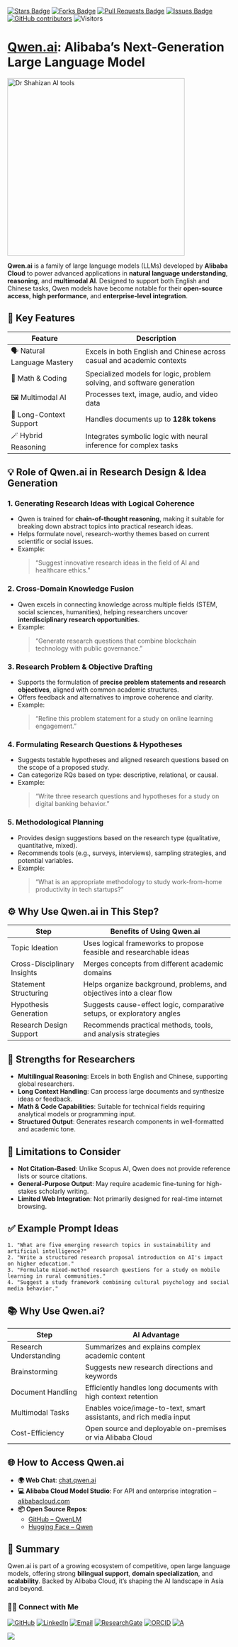 <a href="https://github.com/drshahizan/short-course/stargazers"><img src="https://img.shields.io/github/stars/drshahizan/short-course" alt="Stars Badge"/></a>
<a href="https://github.com/drshahizan/short-course/network/members"><img src="https://img.shields.io/github/forks/drshahizan/short-course" alt="Forks Badge"/></a>
<a href="https://github.com/drshahizan/short-course/pulls"><img src="https://img.shields.io/github/issues-pr/drshahizan/short-course" alt="Pull Requests Badge"/></a>
<a href="https://github.com/drshahizan/short-course"><img src="https://img.shields.io/github/issues/drshahizan/short-course" alt="Issues Badge"/></a>
<a href="https://github.com/drshahizan/short-course/graphs/contributors"><img alt="GitHub contributors" src="https://img.shields.io/github/contributors/drshahizan/short-course?color=2b9348"></a>
![Visitors](https://api.visitorbadge.io/api/visitors?path=https%3A%2F%2Fgithub.com%2Fdrshahizan%2Fshort-course&labelColor=%23d9e3f0&countColor=%23697689&style=flat)

# [Qwen.ai](https://chat.qwen.ai/): Alibaba’s Next-Generation Large Language Model

 <img src="https://miro.medium.com/v2/resize:fit:1074/format:webp/1*BhXY3gN6bG_xSSPHe0mL3w.png" alt="Dr Shahizan AI tools"  height="400">

**Qwen.ai** is a family of large language models (LLMs) developed by **Alibaba Cloud** to power advanced applications in **natural language understanding**, **reasoning**, and **multimodal AI**. Designed to support both English and Chinese tasks, Qwen models have become notable for their **open-source access**, **high performance**, and **enterprise-level integration**.

## 🌟 Key Features

| Feature | Description |
|--------|-------------|
| 🗣️ Natural Language Mastery | Excels in both English and Chinese across casual and academic contexts |
| 🧮 Math & Coding | Specialized models for logic, problem solving, and software generation |
| 🖼️ Multimodal AI | Processes text, image, audio, and video data |
| 🧭 Long-Context Support | Handles documents up to **128k tokens** |
| 🪄 Hybrid Reasoning | Integrates symbolic logic with neural inference for complex tasks |

## 💡 Role of Qwen.ai in Research Design & Idea Generation

### 1. **Generating Research Ideas with Logical Coherence**
- Qwen is trained for **chain-of-thought reasoning**, making it suitable for breaking down abstract topics into practical research ideas.
- Helps formulate novel, research-worthy themes based on current scientific or social issues.
- Example:  
  > “Suggest innovative research ideas in the field of AI and healthcare ethics.”

### 2. **Cross-Domain Knowledge Fusion**
- Qwen excels in connecting knowledge across multiple fields (STEM, social sciences, humanities), helping researchers uncover **interdisciplinary research opportunities**.
- Example:  
  > “Generate research questions that combine blockchain technology with public governance.”

### 3. **Research Problem & Objective Drafting**
- Supports the formulation of **precise problem statements and research objectives**, aligned with common academic structures.
- Offers feedback and alternatives to improve coherence and clarity.
- Example:  
  > “Refine this problem statement for a study on online learning engagement.”

### 4. **Formulating Research Questions & Hypotheses**
- Suggests testable hypotheses and aligned research questions based on the scope of a proposed study.
- Can categorize RQs based on type: descriptive, relational, or causal.
- Example:  
  > “Write three research questions and hypotheses for a study on digital banking behavior.”

### 5. **Methodological Planning**
- Provides design suggestions based on the research type (qualitative, quantitative, mixed).
- Recommends tools (e.g., surveys, interviews), sampling strategies, and potential variables.
- Example:  
  > “What is an appropriate methodology to study work-from-home productivity in tech startups?”

## ⚙️ Why Use Qwen.ai in This Step?

| Step                           | Benefits of Using Qwen.ai                                                 |
|--------------------------------|---------------------------------------------------------------------------|
| Topic Ideation                 | Uses logical frameworks to propose feasible and researchable ideas        |
| Cross-Disciplinary Insights    | Merges concepts from different academic domains                           |
| Statement Structuring          | Helps organize background, problems, and objectives into a clear flow     |
| Hypothesis Generation          | Suggests cause-effect logic, comparative setups, or exploratory angles    |
| Research Design Support        | Recommends practical methods, tools, and analysis strategies              |

## 🚀 Strengths for Researchers

- **Multilingual Reasoning**: Excels in both English and Chinese, supporting global researchers.
- **Long Context Handling**: Can process large documents and synthesize ideas or feedback.
- **Math & Code Capabilities**: Suitable for technical fields requiring analytical models or programming input.
- **Structured Output**: Generates research components in well-formatted and academic tone.

## 📌 Limitations to Consider

- **Not Citation-Based**: Unlike Scopus AI, Qwen does not provide reference lists or source citations.
- **General-Purpose Output**: May require academic fine-tuning for high-stakes scholarly writing.
- **Limited Web Integration**: Not primarily designed for real-time internet browsing.

## ✅ Example Prompt Ideas

```text
1. "What are five emerging research topics in sustainability and artificial intelligence?"
2. "Write a structured research proposal introduction on AI's impact on higher education."
3. "Formulate mixed-method research questions for a study on mobile learning in rural communities."
4. "Suggest a study framework combining cultural psychology and social media behavior."
```

## 📚 Why Use Qwen.ai?

| Step | AI Advantage |
|------|--------------|
| Research Understanding | Summarizes and explains complex academic content |
| Brainstorming | Suggests new research directions and keywords |
| Document Handling | Efficiently handles long documents with high context retention |
| Multimodal Tasks | Enables voice/image-to-text, smart assistants, and rich media input |
| Cost-Efficiency | Open source and deployable on-premises or via Alibaba Cloud |

## 🌐 How to Access Qwen.ai

- **🌍 Web Chat**: [chat.qwen.ai](https://chat.qwen.ai)
- **💻 Alibaba Cloud Model Studio**: For API and enterprise integration – [alibabacloud.com](https://www.alibabacloud.com/help/en/model-studio/what-is-qwen-llm)
- **📦 Open Source Repos**:
  - [GitHub – QwenLM](https://github.com/QwenLM/Qwen)
  - [Hugging Face – Qwen](https://huggingface.co/Qwen)

## 🧭 Summary

Qwen.ai is part of a growing ecosystem of competitive, open large language models, offering strong **bilingual support**, **domain specialization**, and **scalability**. Backed by Alibaba Cloud, it’s shaping the AI landscape in Asia and beyond.

### 🙌🏻 Connect with Me
<p align="left">
    <a href="https://github.com/drshahizan" target="_blank"><img alt="GitHub" src="https://img.shields.io/badge/-@drshahizan-181717?style=flat-square&logo=GitHub&logoColor=white"></a>
    <a href="https://www.linkedin.com/in/drshahizan" target="_blank"><img alt="LinkedIn" src="https://img.shields.io/badge/-drshahizan-blue?style=flat-square&logo=Linkedin&logoColor=white&link=https://www.linkedin.com/in/drshahizan/"></a>
    <a href="mailto:shahizan@utm.my" target="_blank"><img alt="Email" src="https://img.shields.io/badge/-shahizan@utm.my-c14438?style=flat-square&logo=Gmail&logoColor=white&link=mailto:shahizan@utm.my.com"></a>
    <a href="https://www.researchgate.net/profile/Mohd-Othman-28" target="_blank"><img alt="ResearchGate" src="https://img.shields.io/badge/-ResearchGate-00CCBB?style=flat-square&logo=ResearchGate&logoColor=white"></a>
    <a href="https://orcid.org/0000-0003-4261-1873" target="_blank"><img alt="ORCID" src="https://img.shields.io/badge/-ORCID-A6CE39?style=flat-square&logo=ORCID&logoColor=white"></a> 
 <a href="https://visitorbadge.io/status?path=https%3A%2F%2Fgithub.com%2Fdrshahizan" target="_blank"><img alt="A" src="https://api.visitorbadge.io/api/visitors?path=https%3A%2F%2Fgithub.com%2Fdrshahizan&labelColor=%23697689&countColor=%23555555&style=plastic"></a>
 
![](https://hit.yhype.me/github/profile?user_id=81284918)
</p>

